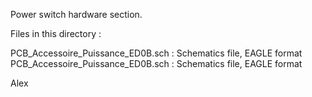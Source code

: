 Power switch  hardware section.

Files in this directory :

PCB_Accessoire_Puissance_ED0B.sch : Schematics file, EAGLE format
PCB_Accessoire_Puissance_ED0B.sch : Schematics file, EAGLE format

Alex
